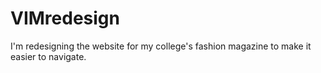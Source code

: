 # VIMredesign
I'm redesigning the website for my college's fashion magazine to make it easier to navigate.
